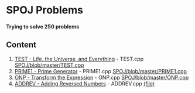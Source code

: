 # SPOJ Problems
#### Trying to solve 250 problems

## Content
1. [TEST - Life, the Universe, and Everything](https://www.spoj.com/problems/TEST/) - TEST.cpp [SPOJ/blob/master/TEST.cpp](file)
2. [PRIME1 - Prime Generator](https://www.spoj.com/problems/PRIME1/) - PRIME1.cpp [SPOJ/blob/master/PRIME1.cpp](file)
3. [ONP - Transform the Expression](https://www.spoj.com/problems/ONP/) - ONP.cpp [SPOJ/blob/master/ONP.cpp](file)
4. [ADDREV - Adding Reversed Numbers](https://www.spoj.com/problems/ADDREV/) - ADDREV.cpp [(file)](ADDREV.cpp)

